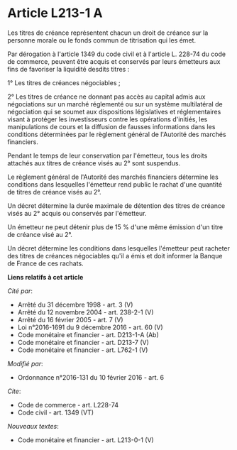 # Article L213-1 A

Les titres de créance représentent chacun un droit de créance sur la personne morale ou le fonds commun de titrisation qui
les émet. 

Par dérogation à l'article 1349 du code civil et à l'article L. 228-74 du code de commerce, peuvent être acquis et conservés
par leurs émetteurs aux fins de favoriser la liquidité desdits titres : 

1° Les titres de créances négociables ; 

2° Les titres de créance ne donnant pas accès au capital admis aux négociations sur un marché réglementé ou sur un système
multilatéral de négociation qui se soumet aux dispositions législatives et réglementaires visant à protéger les investisseurs
contre les opérations d'initiés, les manipulations de cours et la diffusion de fausses informations dans les conditions
déterminées par le règlement général de l'Autorité des marchés financiers. 

Pendant le temps de leur conservation par l'émetteur, tous les droits attachés aux titres de créance visés au 2° sont
suspendus. 

Le règlement général de l'Autorité des marchés financiers détermine les conditions dans lesquelles l'émetteur rend public le
rachat d'une quantité de titres de créance visés au 2°. 

Un décret détermine la durée maximale de détention des titres de créance visés au 2° acquis ou conservés par l'émetteur. 

Un émetteur ne peut détenir plus de 15 % d'une même émission d'un titre de créance visé au 2°. 

Un décret détermine les conditions dans lesquelles l'émetteur peut racheter des titres de créances négociables qu'il a émis
et doit informer la Banque de France de ces rachats.

**Liens relatifs à cet article**

_Cité par_:

  - Arrêté du 31 décembre 1998 - art. 3 (V)
  - Arrêté du 12 novembre 2004 - art. 238-2-1 (V)
  - Arrêté du 16 février 2005 - art. 7 (V)
  - Loi n°2016-1691 du 9 décembre 2016 - art. 60 (V)
  - Code monétaire et financier - art. D213-1-A (Ab)
  - Code monétaire et financier - art. D213-7 (V)
  - Code monétaire et financier - art. L762-1 (V)

_Modifié par_:

  - Ordonnance n°2016-131 du 10 février 2016 - art. 6

_Cite_:

  - Code de commerce - art. L228-74
  - Code civil - art. 1349 (VT)

_Nouveaux textes_:

  - Code monétaire et financier - art. L213-0-1 (V)
